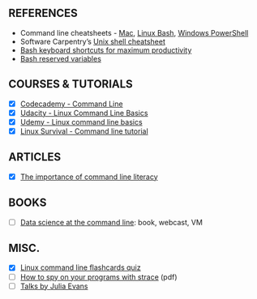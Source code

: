 ## REFERENCES
- Command line cheatsheets - [Mac](http://ss64.com/osx/), [Linux Bash](http://ss64.com/bash/), [Windows PowerShell](http://ss64.com/ps/)
- Software Carpentry’s [Unix shell cheatsheet](http://swcarpentry.github.io/shell-novice/reference/)
- [Bash keyboard shortcuts for maximum productivity](http://www.skorks.com/2009/09/bash-shortcuts-for-maximum-productivity/)
- [Bash reserved variables](http://tldp.org/LDP/Bash-Beginners-Guide/html/sect_03_02.html#table_03_02)

## COURSES & TUTORIALS
- [x] [Codecademy - Command Line](https://www.codecademy.com/learn/learn-the-command-line)
- [x] [Udacity - Linux Command Line Basics](https://www.udacity.com/course/linux-command-line-basics--ud595)
- [x] [Udemy - Linux command line basics](https://www.udemy.com/linux-command-line-volume1/)
- [x] [Linux Survival - Command line tutorial](http://linuxsurvival.com/linux-tutorial-introduction/)

## ARTICLES
- [x] [The importance of command line literacy](http://www.linux-mag.com/id/7096/)

## BOOKS
- [ ] [Data science at the command line](http://datascienceatthecommandline.com/): book, webcast, VM 

## MISC.
- [x] [Linux command line flashcards quiz](https://quizlet.com/18423046/linux-command-line-flash-cards/)
- [ ] [How to spy on your programs with strace](http://jvns.ca/strace-zine-unfolded.pdf) (pdf)
- [ ] [Talks by Julia Evans](http://jvns.ca/talks/)
